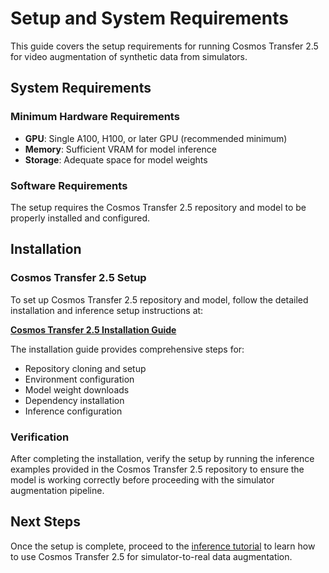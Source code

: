 # Setup and System Requirements

This guide covers the setup requirements for running Cosmos Transfer 2.5 for video augmentation of synthetic data from simulators.

## System Requirements

### Minimum Hardware Requirements

- **GPU**: Single A100, H100, or later GPU (recommended minimum)
- **Memory**: Sufficient VRAM for model inference
- **Storage**: Adequate space for model weights

### Software Requirements

The setup requires the Cosmos Transfer 2.5 repository and model to be properly installed and configured.

## Installation

### Cosmos Transfer 2.5 Setup

To set up Cosmos Transfer 2.5 repository and model, follow the detailed installation and inference setup instructions at:

**[Cosmos Transfer 2.5 Installation Guide](https://github.com/nvidia-cosmos/cosmos-transfer2.5)**

The installation guide provides comprehensive steps for:

- Repository cloning and setup
- Environment configuration
- Model weight downloads
- Dependency installation
- Inference configuration

### Verification

After completing the installation, verify the setup by running the inference examples provided in the Cosmos Transfer 2.5 repository to ensure the model is working correctly before proceeding with the simulator augmentation pipeline.

## Next Steps

Once the setup is complete, proceed to the [inference tutorial](inference.md) to learn how to use Cosmos Transfer 2.5 for simulator-to-real data augmentation.
